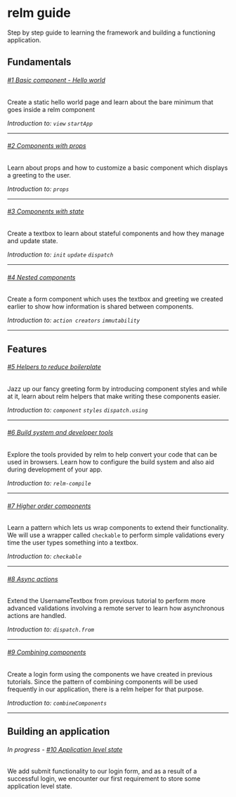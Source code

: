 # relm guide

Step by step guide to learning the framework and building a functioning application.

## Fundamentals

###### [#1 Basic component - Hello world](./1)

Create a static hello world page and learn about the bare minimum that goes inside a relm component

*Introduction to: `view` `startApp`*

--------

###### [#2 Components with props](./2)

Learn about props and how to customize a basic component which displays a greeting to the user.

*Introduction to: `props`*

--------

###### [#3 Components with state](./3)  

Create a textbox to learn about stateful components and how they manage and update state.

*Introduction to: `init` `update` `dispatch`*

--------

###### [#4 Nested components](./4)

Create a form component which uses the textbox and greeting we created earlier to show how information is shared between components.  

*Introduction to: `action creators` `immutability`*

--------

## Features

###### [#5 Helpers to reduce boilerplate](./5)

Jazz up our fancy greeting form by introducing component styles and while at it, learn about relm helpers that make writing these components easier.

*Introduction to: `component` `styles` `dispatch.using`*

--------

###### [#6 Build system and developer tools](./6)

Explore the tools provided by relm to help convert your code that can be used in browsers. Learn how to configure the build system and also aid during development of your app.

*Introduction to: `relm-compile`*

--------

###### [#7 Higher order components](./7)

Learn a pattern which lets us wrap components to extend their functionality. We will use a wrapper called `checkable` to perform simple validations every time the user types something into a textbox.

*Introduction to: `checkable`*

--------

###### [#8 Async actions](./8)

Extend the UsernameTextbox from previous tutorial to perform more advanced validations involving a remote server to learn how asynchronous actions are handled.

*Introduction to: `dispatch.from`*

--------

###### [#9 Combining components](./9)

Create a login form using the components we have created in previous tutorials. Since the pattern of combining components will be used frequently in our application, there is a relm helper for that purpose.  

*Introduction to: `combineComponents`*

--------

## Building an application

###### In progress - [#10 Application level state](./10)

We add submit functionality to our login form, and as a result of a successful login, we encounter our first requirement to store some application level state.  
